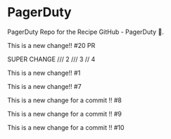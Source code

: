 # PagerDuty
PagerDuty Repo for the Recipe GitHub - PagerDuty :dancer:.

This is a new change!! #20 PR

SUPER CHANGE /// 2 /// 3 // 4

This is a new change!! #1

This is a new change!! #7

This is a new change for a commit !! #8 

This is a new change for a commit !! #9

This is a new change for a commit !! #10
